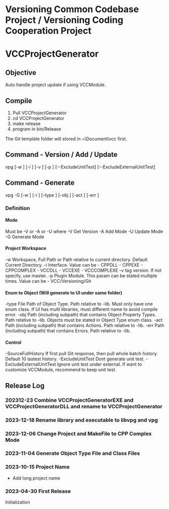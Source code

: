# Versioning Common Codebase Project / Versioning Coding Cooperation Project
# VCCProjectGenerator

## Objective
Auto handle project update if using VCCModule. 

## Compile
1. Pull VCCProjectGenerator
2. cd VCCProjectGenerator
3. make release
4. program in bin/Release

The Git template folder will stored in ~\Document\vcc first.

## Command - Version / Add / Update
vpg <Mode>
[-w <Workspace>] [-i <Interface>] [-v <tag version>] [-p <Plugin>]
[--ExcludeUnitTest] [--ExcludeExternalUnitTest]

## Command - Generate
vpg -G 
[-w <Workspace>] [-i <Interface>]
[-type <Object Type File Path>] [-obj <Object Property Type Directory>] [-act <Action Type Directory>] [-err <Error Type Directory>]

### Definition
#### Mode
<Mode> Must be -V or -A or -U 
where
-V Get Version
-A Add Mode
-U Update Mode
-G Generate Mode

#### Project Workspace
-w Workspace, Full Path or Path relative to current directory. Default Current Directory.
-i Interface. Value can be
    - CPPDLL
    - CPPEXE
    - CPPCOMPLEX
    - VCCDLL
    - VCCEXE
    - VCCCOMPLEXE
-v tag version. If not specify, use master.
-p Plugin Module. This param can be stated multiple times. Value can be
    - VCC/Versioning/Git

#### Enum to Object (Will generate to UI under same folder)
-type File Path of Object Type. Path relative to -lib. Must only have one enum class. If UI has multi libraries, must different name to avoid compile error.
-obj Path (including subpath) that contains Object Property Types. Path relative to -lib. Objects must be stated in Object Type enum class.
-act Path (including subpath) that contains Actions. Path relative to -lib.
-err Path (including subpath) that contains Errors. Path relative to -lib.

#### Control
-SourceFullHistory If first pull Git response, then pull whole batch history. Default 10 lastest history.
-ExcludeUnitTest Dont generate unit test.
-ExcludeExternalUnitTest Ignore unit test under external. If want to customize VCCModule, recommend to keep unit test.

## Release Log

### 202312-23 Combine VCCProjectGeneratorEXE and VCCProjectGeneratorDLL and rename to VCCProjectGenerator

### 2023-12-18 Rename library and executable to libvpg and vpg

### 2023-12-06 Change Project and MakeFile to CPP Complex Mode

### 2023-11-04 Generate Object Type File and Class Files

### 2023-10-15 Project Name
-	Add long project name

### 2023-04-30 First Release
Initialization
